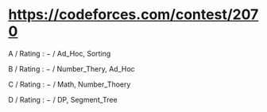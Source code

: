 # https://codeforces.com/contest/2070

A / Rating : $-$ / Ad_Hoc, Sorting

B / Rating : $-$ / Number_Thery, Ad_Hoc

C / Rating : $-$ / Math, Number_Thoery

D / Rating : $-$ / DP, Segment_Tree

